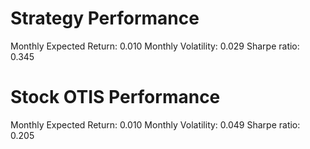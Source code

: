 # Strategy Performance
Monthly Expected Return: 0.010
Monthly Volatility: 0.029
Sharpe ratio: 0.345
# Stock OTIS Performance
Monthly Expected Return: 0.010
Monthly Volatility: 0.049
Sharpe ratio: 0.205
